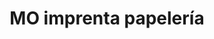---
title: "MO imprenta papelería"
url: /valladolid/mo-imprenta-papeleria/
shop: material de oficina
---